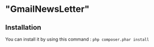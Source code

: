 # "GmailNewsLetter"

## Installation 
You can install it by using this command : 
``php composer.phar install``
